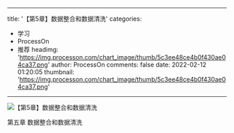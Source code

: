 
---
title: '【第5章】数据整合和数据清洗'
categories: 
 - 学习
 - ProcessOn
 - 推荐
headimg: 'https://img.processon.com/chart_image/thumb/5c3ee48ce4b0f430ae04ca37.png'
author: ProcessOn
comments: false
date: 2022-02-12 01:20:05
thumbnail: 'https://img.processon.com/chart_image/thumb/5c3ee48ce4b0f430ae04ca37.png'
---

<div>   
<img class="thumb" alt="【第5章】数据整合和数据清洗" src="https://img.processon.com/chart_image/thumb/5c3ee48ce4b0f430ae04ca37.png" referrerpolicy="no-referrer">
<p>第五章 数据整合和数据清洗</p>  
</div>
            
